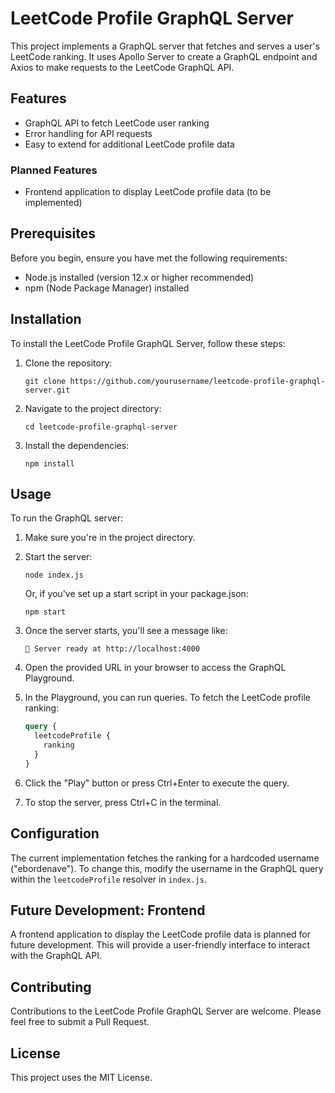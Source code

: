# LeetCode Profile GraphQL Server

This project implements a GraphQL server that fetches and serves a user's LeetCode ranking. It uses Apollo Server to create a GraphQL endpoint and Axios to make requests to the LeetCode GraphQL API.

## Features

- GraphQL API to fetch LeetCode user ranking
- Error handling for API requests
- Easy to extend for additional LeetCode profile data

### Planned Features
- Frontend application to display LeetCode profile data (to be implemented)

## Prerequisites

Before you begin, ensure you have met the following requirements:

- Node.js installed (version 12.x or higher recommended)
- npm (Node Package Manager) installed

## Installation

To install the LeetCode Profile GraphQL Server, follow these steps:

1. Clone the repository:
   ```
   git clone https://github.com/yourusername/leetcode-profile-graphql-server.git
   ```

2. Navigate to the project directory:
   ```
   cd leetcode-profile-graphql-server
   ```

3. Install the dependencies:
   ```
   npm install
   ```

## Usage

To run the GraphQL server:

1. Make sure you're in the project directory.

2. Start the server:
   ```
   node index.js
   ```
   Or, if you've set up a start script in your package.json:
   ```
   npm start
   ```

3. Once the server starts, you'll see a message like:
   ```
   🚀 Server ready at http://localhost:4000
   ```

4. Open the provided URL in your browser to access the GraphQL Playground.

5. In the Playground, you can run queries. To fetch the LeetCode profile ranking:
   ```graphql
   query {
     leetcodeProfile {
       ranking
     }
   }
   ```

6. Click the "Play" button or press Ctrl+Enter to execute the query.

7. To stop the server, press Ctrl+C in the terminal.

## Configuration

The current implementation fetches the ranking for a hardcoded username ("ebordenave"). To change this, modify the username in the GraphQL query within the `leetcodeProfile` resolver in `index.js`.

## Future Development: Frontend

A frontend application to display the LeetCode profile data is planned for future development. This will provide a user-friendly interface to interact with the GraphQL API.

## Contributing

Contributions to the LeetCode Profile GraphQL Server are welcome. Please feel free to submit a Pull Request.

## License

This project uses the MIT License.